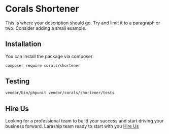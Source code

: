 # Corals Shortener

This is where your description should go. Try and limit it to a paragraph or two. Consider adding a small example.

## Installation

You can install the package via composer:

```bash
composer require corals/shortener
```

## Testing

```bash
vendor/bin/phpunit vendor/corals/shortener/tests 
```
## Hire Us
Looking for a professional team to build your success and start driving your business forward.
Laraship team ready to start with you [Hire Us](https://www.laraship.com/contact)
